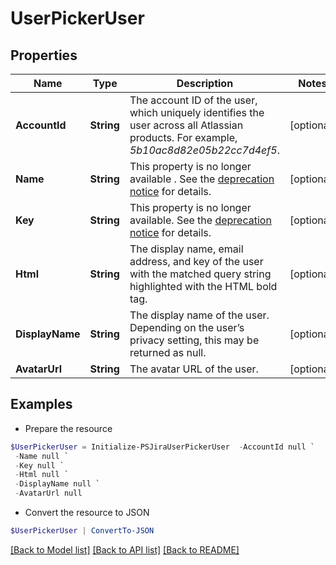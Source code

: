 # UserPickerUser
## Properties

Name | Type | Description | Notes
------------ | ------------- | ------------- | -------------
**AccountId** | **String** | The account ID of the user, which uniquely identifies the user across all Atlassian products. For example, *5b10ac8d82e05b22cc7d4ef5*. | [optional] 
**Name** | **String** | This property is no longer available . See the [deprecation notice](https://developer.atlassian.com/cloud/jira/platform/deprecation-notice-user-privacy-api-migration-guide/) for details. | [optional] 
**Key** | **String** | This property is no longer available. See the [deprecation notice](https://developer.atlassian.com/cloud/jira/platform/deprecation-notice-user-privacy-api-migration-guide/) for details. | [optional] 
**Html** | **String** | The display name, email address, and key of the user with the matched query string highlighted with the HTML bold tag. | [optional] 
**DisplayName** | **String** | The display name of the user. Depending on the user’s privacy setting, this may be returned as null. | [optional] 
**AvatarUrl** | **String** | The avatar URL of the user. | [optional] 

## Examples

- Prepare the resource
```powershell
$UserPickerUser = Initialize-PSJiraUserPickerUser  -AccountId null `
 -Name null `
 -Key null `
 -Html null `
 -DisplayName null `
 -AvatarUrl null
```

- Convert the resource to JSON
```powershell
$UserPickerUser | ConvertTo-JSON
```

[[Back to Model list]](../README.md#documentation-for-models) [[Back to API list]](../README.md#documentation-for-api-endpoints) [[Back to README]](../README.md)

